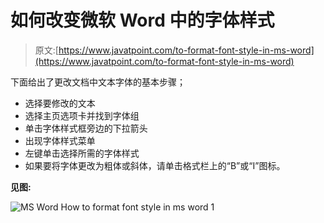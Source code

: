# 如何改变微软 Word 中的字体样式

> 原文:[https://www.javatpoint.com/to-format-font-style-in-ms-word](https://www.javatpoint.com/to-format-font-style-in-ms-word)

下面给出了更改文档中文本字体的基本步骤；

*   选择要修改的文本
*   选择主页选项卡并找到字体组
*   单击字体样式框旁边的下拉箭头
*   出现字体样式菜单
*   左键单击选择所需的字体样式
*   如果要将字体更改为粗体或斜体，请单击格式栏上的“B”或“I”图标。

**见图:**

![MS Word How to format font style in ms word 1](../Images/3815c8610eeba03880326f9fe6b71688.png)